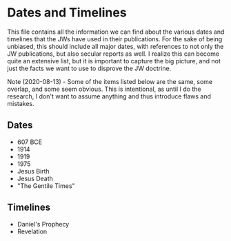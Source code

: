 # Dates and Timelines

This file contains all the information we can find about the various dates and timelines that the JWs have used in their publications. For the sake of being unbiased, this should include all major dates, with references to not only the JW publications, but also secular reports as well. I realize this can become quite an extensive list, but it is important to capture the big picture, and not just the facts we want to use to disprove the JW doctrine. 

Note (2020-08-13) - Some of the items listed below are the same, some overlap, and some seem obvious. This is intentional, as until I do the research, I don't want to assume anything and thus introduce flaws and mistakes.

## Dates

- 607 BCE
- 1914
- 1919
- 1975
- Jesus Birth
- Jesus Death
- "The Gentile Times"

## Timelines

- Daniel's Prophecy
- Revelation